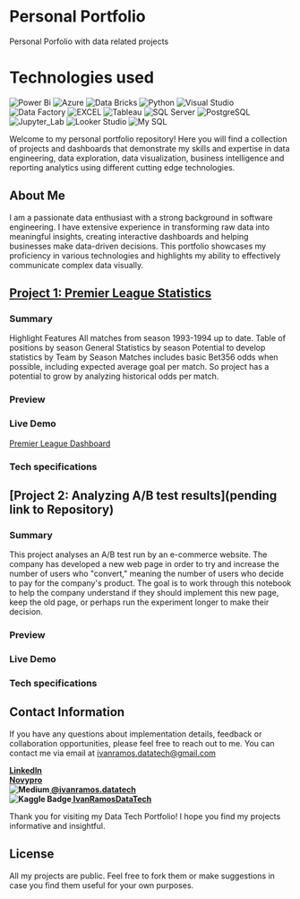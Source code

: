 # Personal Portfolio
Personal Porfolio with data related projects

# Technologies used
![Power Bi](https://img.shields.io/badge/power_bi-F2C811?style=for-the-badge&logo=powerbi&logoColor=black)
![Azure](https://img.shields.io/badge/Azure-you?style=for-the-badge&logo=azure&logoColor=white&label=Microsoft&color=%23015AD8)
![Data Bricks](https://img.shields.io/badge/Data_Bricks-you?style=for-the-badge&logo=databricks&logoColor=%23FFD43B&color=white)
![Python](https://img.shields.io/badge/Python-you_like?style=for-the-badge&logo=python&logoColor=%23FFD43B&color=%23306998)
![Visual Studio](https://img.shields.io/badge/VSCode-9354CD?style=for-the-badge&logo=azure&logoColor=white)
![Data Factory](https://img.shields.io/badge/Data_Factory-%20?style=for-the-badge&logo=%23222222&label=Azure&labelColor=%2359B4D9&color=%2376BF49)
![EXCEL](https://img.shields.io/badge/Microsoft_Excel-217346?style=for-the-badge&logo=microsoft-excel&logoColor=white)
![Tableau](https://img.shields.io/badge/tableau-61859C?style=for-the-badge&logo=tableau&logoColor=EB912C)
![SQL Server](https://img.shields.io/badge/SQL_Server-CC2927?style=for-the-badge&logo=microsoft-sql-server&logoColor=white)
![PostgreSQL](https://img.shields.io/badge/PostgreSQL-316192?style=for-the-badge&logo=postgresql&logoColor=white)
![Jupyter_Lab](https://img.shields.io/badge/Jupyter-Notebooks-%20?style=for-the-badge&logoColor=%23F37726&labelColor=%23F37726&color=white)
![Looker Studio](https://img.shields.io/badge/Looker_Studio-356df1?style=for-the-badge)
![My SQL](https://img.shields.io/badge/MySQL-00000F?style=for-the-badge&logo=mysql&logoColor=white)


Welcome to my personal portfolio repository! Here you will find a collection of projects and dashboards that demonstrate my skills and expertise in data engineering, data exploration, data visualization, business intelligence and reporting analytics using different cutting edge technologies.


## About Me
I am a passionate data enthusiast with a strong background in software engineering. I have extensive experience in transforming raw data into meaningful insights, creating interactive dashboards and helping businesses make data-driven decisions. This portfolio showcases my proficiency in various technologies and highlights my ability to effectively communicate complex data visually.


## [Project 1: Premier League Statistics](https://github.com/IvanRamosDataTech/Premier-League)

### Summary

Highlight Features All matches from season 1993-1994 up to date. Table of positions by season General Statistics by season Potential to develop statistics by Team by Season Matches includes basic Bet356 odds when possible, including expected average goal per match. So project has a potential to grow by analyzing historical odds per match.

### Preview

[comment]: #!([sales](https://github.com/tushar2704/tushar2704-GIFs/blob/main/salesd1.gif))

[comment]: # (update a gif to this repository)

### Live Demo

[Premier League Dashboard](https://app.powerbi.com/groups/me/reports/ab4d3a82-dcb1-4dfe-827e-ef6a51f40402/ReportSectionb0961a8901a5cf17d54b?experience=power-bi)

### Tech specifications


## [Project 2: Analyzing A/B test results](pending link to Repository)

### Summary
This project analyses an A/B test run by an e-commerce website. The company has developed a new web page in order to try and increase the number of users who "convert," meaning the number of users who decide to pay for the company's product. The goal is to work through this notebook to help the company understand if they should implement this new page, keep the old page, or perhaps run the experiment longer to make their decision.

### Preview

### Live Demo

### Tech specifications


## Contact Information

If you have any questions about implementation details, feedback or collaboration opportunities, please feel free to reach out to me. You can contact me via email at [ivanramos.datatech@gmail.com](mailto:ivanramos.datatech@gmail.com)

 <b>[LinkedIn](https://www.linkedin.com/in/ivan-rcortes/)</b>  
 <b>[Novypro](https://www.novypro.com/profile_projects/ivan-ramos-data-tech)</b>  
 <b> ![Medium](https://img.shields.io/badge/%20-%20?style=social&logo=medium)[  @ivanramos.datatech](https://medium.com/@ivanramos.datatech)</b>  
 <b>![Kaggle Badge](https://img.shields.io/badge/%20-22aeff?style=social&logo=kaggle)[  IvanRamosDataTech](https://www.kaggle.com/ajaxianazarenka)</b>  

Thank you for visiting my Data Tech Portfolio! I hope you find my projects informative and insightful.
  
## License
All my projects are public. Feel free to fork them or make suggestions in case you find them useful for your own purposes.


 
 

